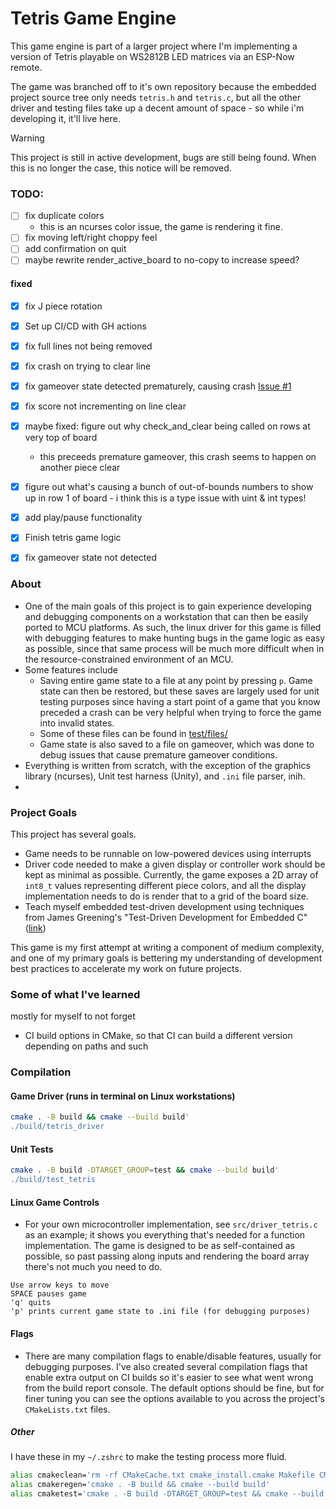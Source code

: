# Tetris Game Engine

This game engine is part of a larger project where I'm implementing a version of Tetris playable on WS2812B LED matrices via an ESP-Now remote. 

The game was branched off to it's own repository because the embedded project source tree only needs `tetris.h` and `tetris.c`, but all the other driver and testing files take up a decent amount of space - so while i'm developing it, it'll live here. 

> [!WARNING]
> This project is still in active development, bugs are still being found. When this is no longer the case, this notice will be removed. 

### TODO:
* [ ] fix duplicate colors
    * this is an ncurses color issue, the game is rendering it fine. 
* [ ] fix moving left/right choppy feel
* [ ] add confirmation on quit
* [ ] maybe rewrite render_active_board to no-copy to increase speed?

#### fixed
* [X] fix J piece rotation
* [X] Set up CI/CD with GH actions
* [X] fix full lines not being removed
* [X] fix crash on trying to clear line
* [X] fix gameover state detected prematurely, causing crash [Issue #1](https://github.com/0xjmux/tetris/issues/1)
* [X] fix score not incrementing on line clear
* [X] maybe fixed: figure out why check_and_clear being called on rows at very top of board
    * this preceeds premature gameover, this crash seems to happen on another piece clear
* [X] figure out what's causing a bunch of out-of-bounds numbers to show up in row 1 of board - i think this is a type issue with uint & int types!
* [X] add play/pause functionality
* [X] Finish tetris game logic
* [X] fix gameover state not detected



### About
* One of the main goals of this project is to gain experience developing and debugging components on a workstation that can then be easily ported to MCU platforms. As such, the linux driver for this game is filled with debugging features to make hunting bugs in the game logic as easy as possible, since that same process will be much more difficult when in the resource-constrained environment of an MCU. 
* Some features include
    * Saving entire game state to a file at any point by pressing `p`. Game state can then be restored, but these saves are largely used for unit testing purposes since having a start point of a game that you know preceded a crash can be very helpful when trying to force the game into invalid states. 
    * Some of these files can be found in [test/files/](./test/files/)
    * Game state is also saved to a file on gameover, which was done to debug issues that cause premature gameover conditions. 
* Everything is written from scratch, with the exception of the graphics library (ncurses), Unit test harness (Unity), and `.ini` file parser, inih. 
* 

### Project Goals
This project has several goals. 
* Game needs to be runnable on low-powered devices using interrupts
* Driver code needed to make a given display or controller work should be kept as minimal as possible. Currently, the game exposes a 2D array of `int8_t` values representing different piece colors, and all the display implementation needs to do is render that to a grid of the board size. 
* Teach myself embedded test-driven development using techniques from James Greening's "Test-Driven Development for Embedded C" ([link](https://pragprog.com/titles/jgade/test-driven-development-for-embedded-c/))


This game is my first attempt at writing a component of medium complexity, and one of my primary goals is bettering my understanding of development best practices to accelerate my work on future projects. 


### Some of what I've learned
mostly for myself to not forget
* CI build options in CMake, so that CI can build a different version depending on paths and such

### Compilation
#### Game Driver (runs in terminal on Linux workstations)
```sh
cmake . -B build && cmake --build build'
./build/tetris_driver
```

#### Unit Tests
```sh
cmake . -B build -DTARGET_GROUP=test && cmake --build build'
./build/test_tetris
```

#### Linux Game Controls
* For your own microcontroller implementation, see `src/driver_tetris.c` as an example; it shows you everything that's needed for a function implementation. The game is designed to be as self-contained as possible, so past passing along inputs and rendering the board array there's not much you need to do. 
```
Use arrow keys to move
SPACE pauses game
'q' quits
'p' prints current game state to .ini file (for debugging purposes)
```


#### Flags
* There are many compilation flags to enable/disable features, usually for debugging purposes. I've also created several compilation flags that enable extra output on CI builds so it's easier to see what went wrong from the build report console. The default options should be fine, but for finer tuning you can see the options available to you across the project's `CMakeLists.txt` files. 


##### Other
I have these in my `~/.zshrc` to make the testing process more fluid. 
```sh
alias cmakeclean='rm -rf CMakeCache.txt cmake_install.cmake Makefile CMakeFiles build'
alias cmakeregen='cmake . -B build && cmake --build build'
alias cmaketest='cmake . -B build -DTARGET_GROUP=test && cmake --build build'
```

